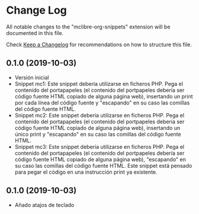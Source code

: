 # Change Log

All notable changes to the "mclibre-org-snippets" extension will be documented in this file.

Check [Keep a Changelog](http://keepachangelog.com/) for recommendations on how to structure this file.

## 0.1.0 (2019-10-03)
- Versión inicial
- Snippet mc1: Este snippet debería utilizarse en ficheros PHP. Pega el contenido del portapapeles (el contenido del portpapeles debería ser código fuente HTML copiado de alguna página web), insertando un print por cada línea del código fuente y "escapando" en su caso las comillas del código fuente HTML.
- Snippet mc2: Este snippet debería utilizarse en ficheros PHP. Pega el contenido del portapapeles (el contenido del portpapeles debería ser código fuente HTML copiado de alguna página web), insertando un único print y "escapando" en su caso las comillas del código fuente HTML.
- Snippet mc3: Este snippet debería utilizarse en ficheros PHP. Pega el contenido del portapapeles (el contenido del portpapeles debería ser código fuente HTML copiado de alguna página web), "escapando" en su caso las comillas del código fuente HTML. Este snippet está pensado para pegar el código en una instrucción print ya existente.

## 0.1.0 (2019-10-03)
- Añado atajos de teclado
